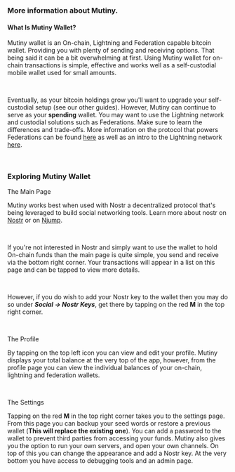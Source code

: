 ### More information about Mutiny.

<h4 class="text-2xl pb-4 text-[#f7931a] font-semibold">What Is Mutiny Wallet?</h4>

Mutiny wallet is an On-chain, Lightning and Federation capable bitcoin wallet. 
Providing you with plenty of sending and receiving options. That being said it can be a bit overwhelming at first. 
Using Mutiny wallet for on-chain transactions is simple, effective and works well as a self-custodial mobile wallet used for small amounts.

<br>

Eventually, as your bitcoin holdings grow you'll want to upgrade your  self-custodial setup (see our other guides). However, Mutiny can 
continue to serve as your **spending** wallet. You may want to use the Lightning network and custodial solutions such as Federations. 
Make sure to learn the differences and trade-offs. More information on the protocol that powers Federations can be found 
<a class="text-[#8cb4ff] underline-offset-auto font-semibold" href="https://fedimint.org/docs/intro" target="_blank" rel="noopener noreferrer">here<a> 
as well as an intro to the Lightning network <a class="text-[#8cb4ff] underline-offset-auto font-semibold" href="https://99bitcoins.com/bitcoin/lightning-network/" target="_blank" rel="noopener noreferrer">here<a>.

<br>

<h3 class="text-2xl pb-4 text-[#f7931a] font-semibold">Exploring Mutiny Wallet</h3>

<p class="text-lg pb-2 font-semibold">The Main Page</p>

Mutiny works best when used with Nostr a decentralized protocol that's being leveraged to build social networking tools.
Learn more about nostr on <a class="text-[#8cb4ff] underline-offset-auto font-semibold" href="https://nostr.com/" target="_blank" rel="noopener noreferrer">Nostr<a> 
or on <a class="text-[#8cb4ff] underline-offset-auto font-semibold" href="https://njump.me/" target="_blank" rel="noopener noreferrer">Njump<a>.

<br>

If you're not interested in Nostr and simply want to use the wallet to hold On-chain funds than the main page is quite simple, you send and receive via the bottom right corner.
Your transactions will appear in a list on this page and can be tapped to view more details. 

<br>

However, if you do wish to add your Nostr key to the wallet then you may do so under ***Social -> Nostr Keys***, get there by tapping on the red **M** in the top right corner.

<br>

<p class="text-lg pb-2 font-semibold">The Profile</p>

By tapping on the top left icon you can view and edit your profile. Mutiny displays your total
balance at the very top of the app, however, from the profile page you can view the individual balances of your 
on-chain, lightning and federation wallets. 

<br>

<p class="text-lg pb-2 font-semibold">The Settings</p>

Tapping on the red **M** in the top right corner takes you to the settings page. From this page you can backup your seed words or restore a previous wallet
(**This will replace the existing one**). You can add a password to the wallet to prevent third parties from accessing your funds. Mutiny also gives you the option to run your own servers, and open your own channels.
On top of this you can change the appearance and add a Nostr key. At the very bottom you have access to debugging tools and an admin page.

